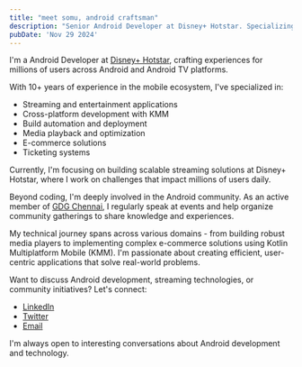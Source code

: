```yaml
---
title: "meet somu, android craftsman"
description: "Senior Android Developer at Disney+ Hotstar. Specializing in streaming and entertainment apps. Community leader at GDG Chennai. Always building."
pubDate: 'Nov 29 2024'
---
```


I'm a Android Developer at [Disney+ Hotstar](https://www.hotstar.com), crafting experiences for millions of users across Android and Android TV platforms.

With 10+ years of experience in the mobile ecosystem, I've specialized in:
- Streaming and entertainment applications
- Cross-platform development with KMM
- Build automation and deployment
- Media playback and optimization
- E-commerce solutions
- Ticketing systems

Currently, I'm focusing on building scalable streaming solutions at Disney+ Hotstar, where I work on challenges that impact millions of users daily.

Beyond coding, I'm deeply involved in the Android community. As an active member of [GDG Chennai](https://gdg.community.dev/gdg-chennai/), I regularly speak at events and help organize community gatherings to share knowledge and experiences.

My technical journey spans across various domains - from building robust media players to implementing complex e-commerce solutions using Kotlin Multiplatform Mobile (KMM). I'm passionate about creating efficient, user-centric applications that solve real-world problems.

Want to discuss Android development, streaming technologies, or community initiatives? Let's connect:
- [LinkedIn](https://www.linkedin.com/in/msomu/)
- [Twitter](https://x.com/msomuin)
- [Email](mailto:msomasundaram93@gmail.com)

I'm always open to interesting conversations about Android development and technology.